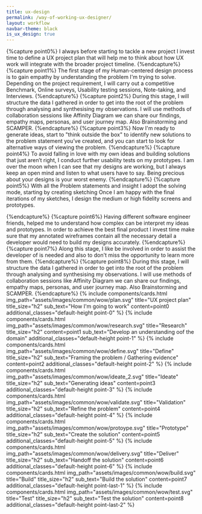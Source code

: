 ```yaml
---
title: ux-design
permalink: /way-of-working-ux-designer/
layout: workflow
navbar-theme: black
is_ux_design: true
---
```

{%capture point0%}
I always before starting to tackle a new project I invest time to define a UX project plan that will help me to think about how UX work will integrate with the broader project timeline.
{%endcapture%}
{%capture point1%}
The first stage of my Human-centered design process is to gain empathy by understanding the problem I'm trying to solve.
Depending on the project requirement, I will carry out a competitive Benchmark, Online surveys, Usability testing sessions, Note-taking, and Interviews.
{%endcapture%}
{%capture point2%}
During this stage, I will structure the data I gathered in order to get into the root of the problem through analysing and synthesising my observations.
I will use methods of collaboration sessions like Affinity Diagram we can share our findings, empathy maps, personas, and user journey map. Also Brainstorming and SCAMPER.
{%endcapture%}
{%capture point3%}
Now I'm ready to generate ideas,  start to "think outside the box" to identify new solutions to the problem statement you’ve created, and you can start to look for alternative ways of viewing the problem.
{%endcapture%}
{%capture point4%}
To avoid falling in love with my own ideas and building solutions that just aren’t right, I conduct further usability tests on my prototypes. I am over the moon when I can see that my designs are working, but I always keep an open mind and listen to what users have to say. Being precious about your designs is your worst enemy.
{%endcapture%}
{%capture point5%}
With all the Problem statements and insight I adopt the solving mode, starting by creating sketching Once I am happy with the final iterations of my sketches, I design the medium or high fidelity screens and prototypes.

{%endcapture%}
{%capture point6%}
Having different software engineer friends, helped me to understand how complex can be interpret my ideas and prototypes. In order to achieve the best final product I invest time make sure that my annotated wireframes contain all the necessary detail a developer would need to build my designs accurately.
{%endcapture%}
{%capture point7%}
Along this stage, I like be involved in order to assist the developer of is needed and also to don't miss the opportunity to learn more from them.
{%endcapture%}
{%capture point8%}
During this stage, I will structure the data I gathered in order to get into the root of the problem through analysing and synthesising my observations.
I will use methods of collaboration sessions like Affinity Diagram we can share our findings, empathy maps, personas, and user journey map. Also Brainstorming and SCAMPER.
{%endcapture%}
{%
include components/cards.html
img_path="assets/images/common/wow/plan.svg"
title="UX project plan"
title_size="h2"
sub_text="How I'm going to work"
content=point0
additional_classes="default-height point-0"
%}
{%
include components/cards.html
img_path="assets/images/common/wow/research.svg"
title="Research"
title_size="h2"
content=point1
sub_text="Develop an understanding oof the domain"
additional_classes="default-height point-1"
%}
{%
include components/cards.html
img_path="assets/images/common/wow/define.svg"
title="Define"
title_size="h2"
sub_text="Framing the problem / Gathering evidence"
content=point2
additional_classes="default-height point-2"
%}
{%
include components/cards.html
img_path="assets/images/common/wow/ideate_2.svg"
title="Ideate"
title_size="h2"
sub_text="Generating ideas"
content=point3
additional_classes="default-height point-3"
%}
{%
include components/cards.html
img_path="assets/images/common/wow/validate.svg"
title="Validation"
title_size="h2"
sub_text="Refine the problem"
content=point4
additional_classes="default-height point-4"
%}
{%
include components/cards.html
img_path="assets/images/common/wow/protoype.svg"
title="Prototype"
title_size="h2"
sub_text="Create the solution"
content=point5
additional_classes="default-height point-5"
%}
{%
include components/cards.html
img_path="assets/images/common/wow/delivery.svg"
title="Deliver"
title_size="h2"
sub_text="Handoff the solution"
content=point6
additional_classes="default-height point-6"
%}
{%
include components/cards.html
img_path="assets/images/common/wow/build.svg"
title="Build"
title_size="h2"
sub_text="Build the solution"
content=point7
additional_classes="default-height point-last-1"
%}
{%
include components/cards.html
img_path="assets/images/common/wow/test.svg"
title="Test"
title_size="h2"
sub_text="Test the solution"
content=point8
additional_classes="default-height point-last-2"
%}
